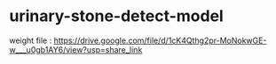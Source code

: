 # urinary-stone-detect-model

weight file : https://drive.google.com/file/d/1cK4Qthg2pr-MoNokwGE-w___u0gb1AY6/view?usp=share_link
